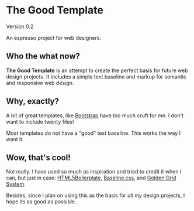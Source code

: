 # The Good Template #

Version 0.2

An espresso project for web designers.

## Who the what now? ##

**The Good Template** is an attempt to create the perfect
basis for future web design projects. It includes a simple
text baseline and markup for semantic and responsive web
design.

## Why, exactly? ##

A lot of great templates, like 
[Bootstrap](https://github.com/twitter/bootstrap) have
too much cruft for me. I don't want to include twenty
files!

Most templates do not have a "good" text baseline. This
works the way I want it.

## Wow, that's cool! ##

Not really. I have used so much as inspiration and tried to
credit it when I can, but just in case: 
[HTML5Boilerplate](https://github.com/h5bp/html5-boilerplate),
[Baseline.css](http://baselinecss.com/), and
[Golden Grid System](https://github.com/jonikorpi/Frameless/blob/master/frameless.less).

Besides, since I plan on using this as the basis for *all*
my design projects, I hope its as good as possible.